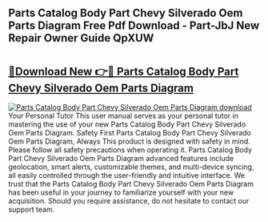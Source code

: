 ## Parts Catalog Body Part Chevy Silverado Oem Parts Diagram Free Pdf Download - Part-JbJ New Repair Owner Guide QpXUW

# <h2><a href="http://dfnzzpk.blite.top/?on=Parts+Catalog+Body+Part+Chevy+Silverado+Oem+Parts+Diagram">🔗Download New 👉🔴 Parts Catalog Body Part Chevy Silverado Oem Parts Diagram</a></h2>

[![Parts Catalog Body Part Chevy Silverado Oem Parts Diagram download](https://i.imgur.com/lujVjoI.png)](http://dfnzzpk.blite.top/?on=Parts+Catalog+Body+Part+Chevy+Silverado+Oem+Parts+Diagram)
Your Personal Tutor This user manual serves as your personal tutor in mastering the use of your new Parts Catalog Body Part Chevy Silverado Oem Parts Diagram. Safety First Parts Catalog Body Part Chevy Silverado Oem Parts Diagram, Always This product is designed with safety in mind. Please follow all safety precautions when operating it. Parts Catalog Body Part Chevy Silverado Oem Parts Diagram advanced features include geolocation, smart alerts, customizable themes, and multi-device syncing, all easily controlled through the user-friendly and intuitive interface. We trust that the Parts Catalog Body Part Chevy Silverado Oem Parts Diagram has been useful in your journey to familiarize yourself with your new acquisition. Should you require assistance, do not hesitate to contact our support team.
